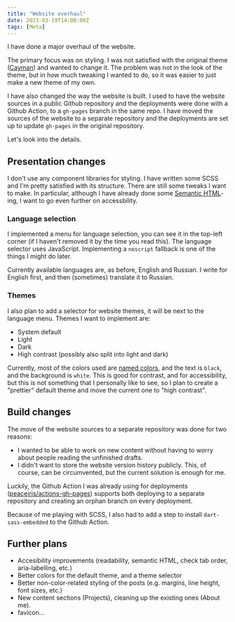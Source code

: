 ```yaml
---
title: "Website overhaul"
date: 2023-03-19T14:00:00Z
tags: [Meta]
---
```


I have done a major overhaul of the website.

The primary focus was on styling.
I was not satisfied with the original theme ([Cayman][cayman]) and wanted to change it.
The problem was not in the look of the theme, but in how much tweaking I wanted to do, so it was easier to just make a new theme of my own.

[cayman]: https://github.com/zwbetz-gh/cayman-hugo-theme

I have also changed the way the website is built.
I used to have the website sources in a public Github repository and the deployments were done with a Github Action, to a `gh-pages` branch in the same repo.
I have moved the sources of the website to a separate repository and the deployments are set up to update `gh-pages` in the original repository.

Let's look into the details.

## Presentation changes

I don't use any component libraries for styling.
I have written some SCSS and I'm pretty satisfied with its structure.
There are still some tweaks I want to make.
In particular, although I have already done some [Semantic HTML][semantic]-ing, I want to go even further on accessbility.

[semantic]: https://developer.mozilla.org/en-US/docs/Glossary/Semantics#semantic_elements

### Language selection

I implemented a menu for language selection, you can see it in the top-left corner (if I haven't removed it by the time you read this).
The language selector uses JavaScript.
Implementing a `noscript` fallback is one of the things I might do later.

Currently available languages are, as before, English and Russian.
I write for English first, and then (sometimes) translate it to Russian.

### Themes

I also plan to add a selector for website themes, it will be next to the language menu.
Themes I want to implement are:
- System default
- Light
- Dark
- High contrast (possibly also split into light and dark)

Currently, most of the colors used are [named colors][colors], and the text is `black`, and the background is `white`.
This is good for contrast, and for accessibility, but this is not something that I personally like to see, so I plan to create a "prettier" default theme and move the current one to "high contrast".

[colors]: https://developer.mozilla.org/en-US/docs/Web/CSS/named-color

## Build changes

The move of the website sources to a separate repository was done for two reasons:
- I wanted to be able to work on new content without having to worry about people reading the unfinished drafts.
- I didn't want to store the website version history publicly.
  This, of course, can be circumvented, but the current solution is enough for me.

Luckily, the Github Action I was already using for deployments ([peaceiris/actions-gh-pages][action]) supports both deploying to a separate repository and creating an orphan branch on every deployment.

Because of me playing with SCSS, I also had to add a step to install `dart-sass-embedded` to the Github Action.

[action]: https://github.com/peaceiris/actions-gh-pages

## Further plans

- Accesibility improvements (readability, semantic HTML, check tab order, aria-labelling, etc.)
- Better colors for the default theme, and a theme selector
- Better non-color-related styling of the posts (e.g. margins, line height, font sizes, etc.)
- New content sections (Projects), cleaning up the existing ones (About me).
- favicon...
